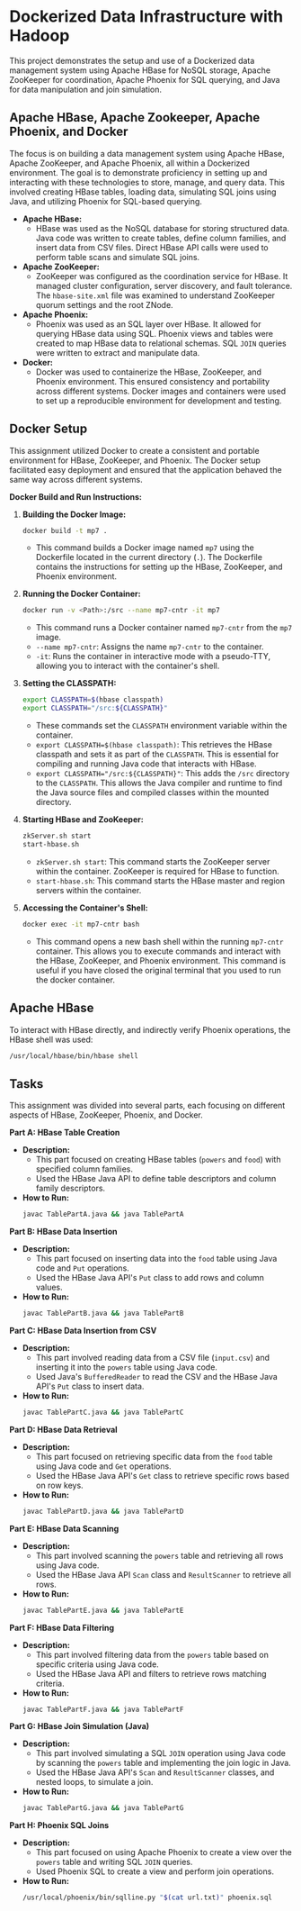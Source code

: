 # Dockerized Data Infrastructure with Hadoop

This project demonstrates the setup and use of a Dockerized data management system using Apache HBase for NoSQL storage, Apache ZooKeeper for coordination, Apache Phoenix for SQL querying, and Java for data manipulation and join simulation.

## Apache HBase, Apache Zookeeper, Apache Phoenix, and Docker

The focus is on building a data management system using Apache HBase, Apache ZooKeeper, and Apache Phoenix, all within a Dockerized environment. The goal is to demonstrate proficiency in setting up and interacting with these technologies to store, manage, and query data. This involved creating HBase tables, loading data, simulating SQL joins using Java, and utilizing Phoenix for SQL-based querying.

* **Apache HBase:**
    * HBase was used as the NoSQL database for storing structured data. Java code was written to create tables, define column families, and insert data from CSV files. Direct HBase API calls were used to perform table scans and simulate SQL joins.
* **Apache ZooKeeper:**
    * ZooKeeper was configured as the coordination service for HBase. It managed cluster configuration, server discovery, and fault tolerance. The `hbase-site.xml` file was examined to understand ZooKeeper quorum settings and the root ZNode.
* **Apache Phoenix:**
    * Phoenix was used as an SQL layer over HBase. It allowed for querying HBase data using SQL. Phoenix views and tables were created to map HBase data to relational schemas. SQL `JOIN` queries were written to extract and manipulate data.
* **Docker:**
    * Docker was used to containerize the HBase, ZooKeeper, and Phoenix environment. This ensured consistency and portability across different systems. Docker images and containers were used to set up a reproducible environment for development and testing.

## Docker Setup

This assignment utilized Docker to create a consistent and portable environment for HBase, ZooKeeper, and Phoenix. The Docker setup facilitated easy deployment and ensured that the application behaved the same way across different systems.

**Docker Build and Run Instructions:**

1.  **Building the Docker Image:**

    ```bash
    docker build -t mp7 .
    ```

    * This command builds a Docker image named `mp7` using the Dockerfile located in the current directory (`.`). The Dockerfile contains the instructions for setting up the HBase, ZooKeeper, and Phoenix environment.

2.  **Running the Docker Container:**

    ```bash
    docker run -v <Path>:/src --name mp7-cntr -it mp7
    ```

    * This command runs a Docker container named `mp7-cntr` from the `mp7` image.
    * `--name mp7-cntr`: Assigns the name `mp7-cntr` to the container.
    * `-it`: Runs the container in interactive mode with a pseudo-TTY, allowing you to interact with the container's shell.

3.  **Setting the CLASSPATH:**

    ```bash
    export CLASSPATH=$(hbase classpath)
    export CLASSPATH="/src:${CLASSPATH}"
    ```

    * These commands set the `CLASSPATH` environment variable within the container.
    * `export CLASSPATH=$(hbase classpath)`: This retrieves the HBase classpath and sets it as part of the `CLASSPATH`. This is essential for compiling and running Java code that interacts with HBase.
    * `export CLASSPATH="/src:${CLASSPATH}"`: This adds the `/src` directory to the `CLASSPATH`. This allows the Java compiler and runtime to find the Java source files and compiled classes within the mounted directory.

4.  **Starting HBase and ZooKeeper:**

    ```bash
    zkServer.sh start
    start-hbase.sh
    ```

    * `zkServer.sh start`: This command starts the ZooKeeper server within the container. ZooKeeper is required for HBase to function.
    * `start-hbase.sh`: This command starts the HBase master and region servers within the container.

5.  **Accessing the Container's Shell:**

    ```bash
    docker exec -it mp7-cntr bash
    ```

    * This command opens a new bash shell within the running `mp7-cntr` container. This allows you to execute commands and interact with the HBase, ZooKeeper, and Phoenix environment. This command is useful if you have closed the original terminal that you used to run the docker container.


## Apache HBase 

To interact with HBase directly, and indirectly verify Phoenix operations, the HBase shell was used:

```bash
/usr/local/hbase/bin/hbase shell
```

## Tasks

This assignment was divided into several parts, each focusing on different aspects of HBase, ZooKeeper, Phoenix, and Docker.

**Part A: HBase Table Creation**

* **Description:**
    * This part focused on creating HBase tables (`powers` and `food`) with specified column families.
    * Used the HBase Java API to define table descriptors and column family descriptors.
* **How to Run:**
    ```bash
    javac TablePartA.java && java TablePartA
    ```

**Part B: HBase Data Insertion**

* **Description:**
    * This part focused on inserting data into the `food` table using Java code and `Put` operations.
    * Used the HBase Java API's `Put` class to add rows and column values.
* **How to Run:**
    ```bash
    javac TablePartB.java && java TablePartB
    ```

**Part C: HBase Data Insertion from CSV**

* **Description:**
    * This part involved reading data from a CSV file (`input.csv`) and inserting it into the `powers` table using Java code.
    * Used Java's `BufferedReader` to read the CSV and the HBase Java API's `Put` class to insert data.
* **How to Run:**
    ```bash
    javac TablePartC.java && java TablePartC
    ```

**Part D: HBase Data Retrieval**

* **Description:**
    * This part focused on retrieving specific data from the `food` table using Java code and `Get` operations.
    * Used the HBase Java API's `Get` class to retrieve specific rows based on row keys.
* **How to Run:**
    ```bash
    javac TablePartD.java && java TablePartD
    ```

**Part E: HBase Data Scanning**

* **Description:**
    * This part involved scanning the `powers` table and retrieving all rows using Java code.
    * Used the HBase Java API `Scan` class and `ResultScanner` to retrieve all rows.
* **How to Run:**
    ```bash
    javac TablePartE.java && java TablePartE
    ```

**Part F: HBase Data Filtering**

* **Description:**
    * This part involved filtering data from the `powers` table based on specific criteria using Java code.
    * Used the HBase Java API and filters to retrieve rows matching criteria.
* **How to Run:**
    ```bash
    javac TablePartF.java && java TablePartF
    ```

**Part G: HBase Join Simulation (Java)**

* **Description:**
    * This part involved simulating a SQL `JOIN` operation using Java code by scanning the `powers` table and implementing the join logic in Java.
    * Used the HBase Java API's `Scan` and `ResultScanner` classes, and nested loops, to simulate a join.
* **How to Run:**
    ```bash
    javac TablePartG.java && java TablePartG
    ```

**Part H: Phoenix SQL Joins**

* **Description:**
    * This part focused on using Apache Phoenix to create a view over the `powers` table and writing SQL `JOIN` queries.
    * Used Phoenix SQL to create a view and perform join operations.
* **How to Run:**
    ```bash
    /usr/local/phoenix/bin/sqlline.py "$(cat url.txt)" phoenix.sql

    ```

